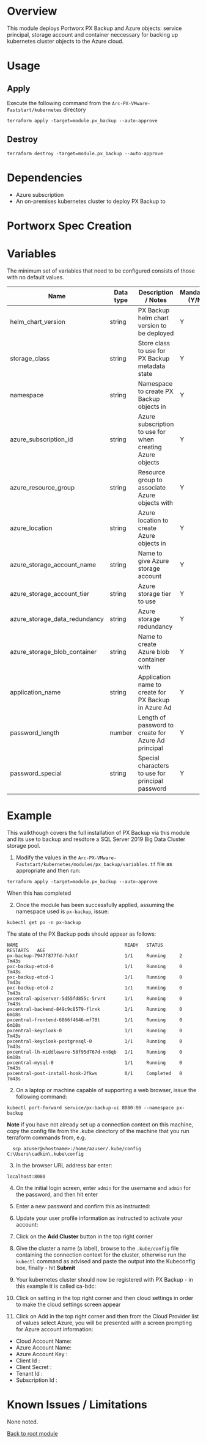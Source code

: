 # Overview

This module deploys Portworx PX Backup and Azure objects: service principal, storage account and container neccessary for backing up kubernetes cluster objects to the 
Azure cloud.

# Usage

## Apply

Execute the following command from the `Arc-PX-VMware-Faststart/kubernetes` directory
```
terraform apply -target=module.px_backup --auto-approve 
```

## Destroy

```
terraform destroy -target=module.px_backup --auto-approve 
```

# Dependencies

- Azure subscription
- An on-premises kubernetes cluster to deploy PX Backup to

# Portworx Spec Creation

# Variables

The minimum set of variables that need to be configured consists of those with no default values.

| Name                          | Data type | Description / Notes                                                 | Mandatory (Y/N) | Default Value                   |
|-------------------------------|-----------|---------------------------------------------------------------------|-----------------|---------------------------------|
| helm_chart_version            | string    | PX Backup helm chart version to be deployed                         |        Y        | 1.2.2                           |
| storage_class                 | string    | Store class to use for PX Backup metadata state                     |        Y        | portworx-sc                     |
| namespace                     | string    | Namespace to create PX Backup objects in                            |        Y        | px-backup                       |
| azure_subscription_id         | string    | Azure subscription to use for when creating Azure objects           |        Y        | **No defaulkt value**           |
| azure_resource_group          | string    | Resource group to associate Azure objects with                      |        Y        | px-backup-rg                    |
| azure_location                | string    | Azure location to create Azure objects in                           |        Y        | uksouth                         | 
| azure_storage_account_name    | string    | Name to give Azure storage account                                  |        Y        | portworxpxbackup                |
| azure_storage_account_tier    | string    | Azure storage tier to use                                           |        Y        | Standard                        |
| azure_storage_data_redundancy | string    | Azure storage redundancy                                            |        Y        | LRS                             |
| azure_storage_blob_container  | string    | Name to create Azure blob container with                            |        Y        | pxbackup                        |
| application_name              | string    | Application name to create for PX Backup in Azure Ad                |        Y        | portworx_px_backup              |
| password_length               | number    | Length of password to create for Azure Ad principal                 |        Y        | 16                              |
| password_special              | string    | Special characters to use for principal password                    |        Y        | \_\%\@                          |            | password_override_special     | boolean   | Override for use of supplied special characters for password        |        Y        | true                            |

# Example

This walkthough covers the full installation of PX Backup via this module and its use to backup and resdtore a SQL Server 2019 Big Data Cluster storage pool.

1. Modify the values in the `Arc-PX-VMware-Faststart/kubernetes/modules/px_backup/variables.tf` file as appropriate and then run:
```
terraform apply -target=module.px_backup --auto-approve 
```
   When this has completed 

2. Once the module has been successfully applied, assuming the namespace used is `px-backup`, issue:
```
kubectl get po -n px-backup
```
   The state of the PX Backup pods should appear as follows:
```
NAME                                       READY   STATUS      RESTARTS   AGE
px-backup-7947f877fd-7cktf                 1/1     Running     2          7m43s
pxc-backup-etcd-0                          1/1     Running     0          7m43s
pxc-backup-etcd-1                          1/1     Running     0          7m43s
pxc-backup-etcd-2                          1/1     Running     0          7m43s
pxcentral-apiserver-5d55fd855c-5rvr4       1/1     Running     0          7m43s
pxcentral-backend-849c9c8579-flrxk         1/1     Running     0          6m18s
pxcentral-frontend-6866f4646-mf78t         1/1     Running     0          6m18s
pxcentral-keycloak-0                       1/1     Running     0          7m43s
pxcentral-keycloak-postgresql-0            1/1     Running     0          7m43s
pxcentral-lh-middleware-58f95d767d-nn8qb   1/1     Running     0          6m18s
pxcentral-mysql-0                          1/1     Running     0          7m43s
pxcentral-post-install-hook-2fkws          0/1     Completed   0          7m43s
```
2. On a laptop or machine capable of supporting a web browser, issue the following command:
```
kubectl port-forward service/px-backup-ui 8080:80 --namespace px-backup
```
  **Note** if you have not already set up a connection context on this machine, copy the config file from the .kube directory of the machine that you run
  terraform commands from, e.g.
```
  scp azuser@<hostname>:/home/azuser/.kube/config C:\Users\cadkin\.kube\config
```
3. In the browser URL address bar enter:
```
localhost:8080
```
4. On the initial login screen, enter `admin` for the username and `admin` for the password, and then hit enter

5. Enter a new password and confirm this as instructed:

6. Update your user profile information as instructed to activate your account:

7. Click on the **Add Cluster** button in the top right corner

8. Give the cluster a name (a label), browse to the `.kube/config` file containing the connection context for the cluster, otherwise run the `kubectl` command as advised and 
   paste the output into the Kubeconfig box, finally - hit **Submit**
   
9. Your kubernetes cluster should now be registered with PX Backup - in this example it is called ca-bdc:

10. Click on setting in the top right corner and then cloud settings in order to make the cloud settings screen appear

11. Click on Add in the top right corner and then from the Cloud Provider list of values select Azure, you will be presented with a screen prompting for Azure account
    information:
-  Cloud Account Name:
-  Azure Account Name:
-  Azure Account Key :
-  Client Id         :
-  Client Secret     :
-  Tenant Id         :
-  Subscription Id   : 

# Known Issues / Limitations

None noted.

[Back to root module](https://github.com/PureStorage-OpenConnect/arc-px-vmware-faststart/blob/main/README.md)
